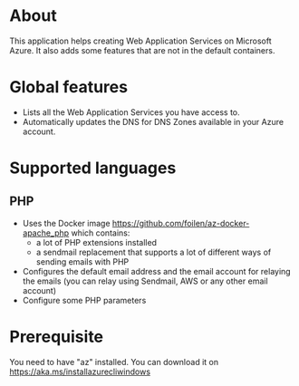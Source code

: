# About

This application helps creating Web Application Services on Microsoft Azure. It also adds some features that are not in the default containers.

# Global features

- Lists all the Web Application Services you have access to.
- Automatically updates the DNS for DNS Zones available in your Azure account.

# Supported languages

## PHP

- Uses the Docker image https://github.com/foilen/az-docker-apache_php which contains:
  - a lot of PHP extensions installed
  - a sendmail replacement that supports a lot of different ways of sending emails with PHP
- Configures the default email address and the email account for relaying the emails (you can relay using Sendmail, AWS or any other email account)
- Configure some PHP parameters

# Prerequisite

You need to have "az" installed.
You can download it on https://aka.ms/installazurecliwindows

